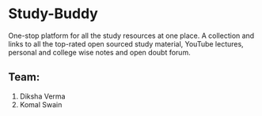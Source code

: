 # Study-Buddy
One-stop platform for all the study resources at one place. A collection and links to all the top-rated open sourced study material, YouTube lectures, personal and college wise notes and open doubt forum.
## Team:
1. Diksha Verma
2. Komal Swain
